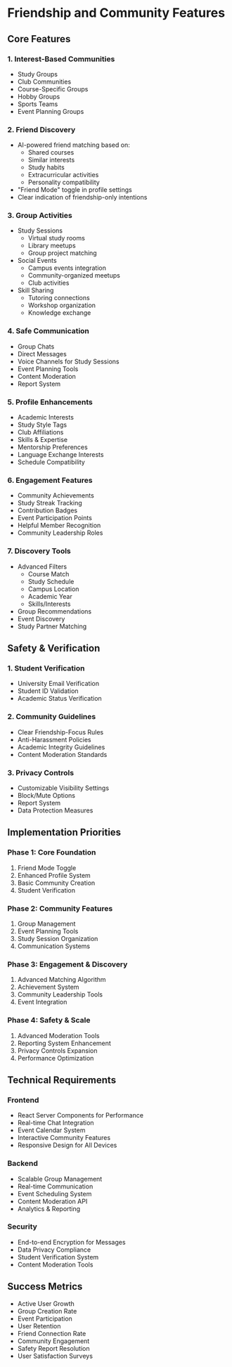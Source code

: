 # Friendship and Community Features

## Core Features

### 1. Interest-Based Communities
- Study Groups
- Club Communities
- Course-Specific Groups
- Hobby Groups
- Sports Teams
- Event Planning Groups

### 2. Friend Discovery
- AI-powered friend matching based on:
  - Shared courses
  - Similar interests
  - Study habits
  - Extracurricular activities
  - Personality compatibility
- "Friend Mode" toggle in profile settings
- Clear indication of friendship-only intentions

### 3. Group Activities
- Study Sessions
  - Virtual study rooms
  - Library meetups
  - Group project matching
- Social Events
  - Campus events integration
  - Community-organized meetups
  - Club activities
- Skill Sharing
  - Tutoring connections
  - Workshop organization
  - Knowledge exchange

### 4. Safe Communication
- Group Chats
- Direct Messages
- Voice Channels for Study Sessions
- Event Planning Tools
- Content Moderation
- Report System

### 5. Profile Enhancements
- Academic Interests
- Study Style Tags
- Club Affiliations
- Skills & Expertise
- Mentorship Preferences
- Language Exchange Interests
- Schedule Compatibility

### 6. Engagement Features
- Community Achievements
- Study Streak Tracking
- Contribution Badges
- Event Participation Points
- Helpful Member Recognition
- Community Leadership Roles

### 7. Discovery Tools
- Advanced Filters
  - Course Match
  - Study Schedule
  - Campus Location
  - Academic Year
  - Skills/Interests
- Group Recommendations
- Event Discovery
- Study Partner Matching

## Safety & Verification

### 1. Student Verification
- University Email Verification
- Student ID Validation
- Academic Status Verification

### 2. Community Guidelines
- Clear Friendship-Focus Rules
- Anti-Harassment Policies
- Academic Integrity Guidelines
- Content Moderation Standards

### 3. Privacy Controls
- Customizable Visibility Settings
- Block/Mute Options
- Report System
- Data Protection Measures

## Implementation Priorities

### Phase 1: Core Foundation
1. Friend Mode Toggle
2. Enhanced Profile System
3. Basic Community Creation
4. Student Verification

### Phase 2: Community Features
1. Group Management
2. Event Planning Tools
3. Study Session Organization
4. Communication Systems

### Phase 3: Engagement & Discovery
1. Advanced Matching Algorithm
2. Achievement System
3. Community Leadership Tools
4. Event Integration

### Phase 4: Safety & Scale
1. Advanced Moderation Tools
2. Reporting System Enhancement
3. Privacy Controls Expansion
4. Performance Optimization

## Technical Requirements

### Frontend
- React Server Components for Performance
- Real-time Chat Integration
- Event Calendar System
- Interactive Community Features
- Responsive Design for All Devices

### Backend
- Scalable Group Management
- Real-time Communication
- Event Scheduling System
- Content Moderation API
- Analytics & Reporting

### Security
- End-to-end Encryption for Messages
- Data Privacy Compliance
- Student Verification System
- Content Moderation Tools

## Success Metrics
- Active User Growth
- Group Creation Rate
- Event Participation
- User Retention
- Friend Connection Rate
- Community Engagement
- Safety Report Resolution
- User Satisfaction Surveys
